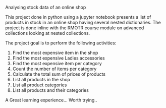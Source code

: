 Analysing stock data of an online shop

This project done in python using a jupyter notebook presents a list of products in stock in an online shop having several nested dictionaries. The project is done inline with the RMOTR course module on advanced collections looking at nested collections.

The project goal is to perform the following activities:
1. Find the most expensive item in the shop
2. Find the most expensive Ladies accessories
3. Find the most expensive item per category
4. Count the number of items per category
5. Calculate the total sum of prices of products
6. List all products in the shop
7. List all product categories
8. List all products and their categories

A Great learning experience... Worth trying..

